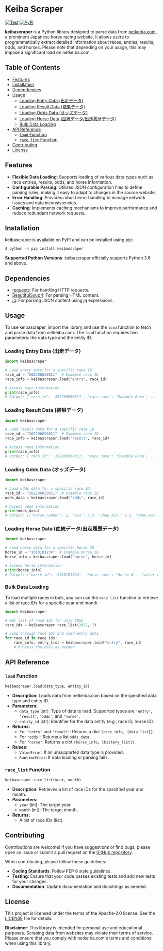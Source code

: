 # Keiba Scraper

[![Test](https://github.com/new-village/keibascraper/actions/workflows/test.yaml/badge.svg?branch=main)](https://github.com/new-village/keibascraper/actions/workflows/unittest.yaml)
[![PyPI](https://badge.fury.io/py/keibascraper.svg)](https://badge.fury.io/py/keibascraper)

**keibascraper** is a Python library designed to parse data from [netkeiba.com](https://www.netkeiba.com/), a prominent Japanese horse racing website. It allows users to programmatically extract detailed information about races, entries, results, odds, and horses. Please note that depending on your usage, this may impose a significant load on netkeiba.com.


## Table of Contents

- [Features](#features)
- [Installation](#installation)
- [Dependencies](#dependencies)
- [Usage](#usage)
  - [Loading Entry Data (出走データ)](#loading-entry-data)
  - [Loading Result Data (結果データ)](#loading-result-data)
  - [Loading Odds Data (オッズデータ)](#loading-odds-data)
  - [Loading Horse Data (血統データ/出走履歴データ)](#loading-horse-data)
  - [Bulk Data Loading](#bulk-data-loading)
- [API Reference](#api-reference)
  - [`load` Function](#load-function)
  - [`race_list` Function](#race_list-function)
- [Contributing](#contributing)
- [License](#license)


## Features

- **Flexible Data Loading**: Supports loading of various data types such as race entries, results, odds, and horse information.
- **Configurable Parsing**: Utilizes JSON configuration files to define parsing rules, making it easy to adapt to changes in the source website.
- **Error Handling**: Provides robust error handling to manage network issues and data inconsistencies.
- **Caching**: Implements caching mechanisms to improve performance and reduce redundant network requests.

## Installation

keibascraper is available on PyPI and can be installed using pip:

```bash
$ python -m pip install keibascraper
```

**Supported Python Versions**: keibascraper officially supports Python 3.8 and above.

## Dependencies

- [requests](https://pypi.org/project/requests/): For handling HTTP requests.
- [BeautifulSoup4](https://pypi.org/project/beautifulsoup4/): For parsing HTML content.
- [jq](https://pypi.org/project/jq/): For parsing JSON content using jq expressions.

## Usage

To use keibascraper, import the library and use the `load` function to fetch and parse data from netkeiba.com. The `load` function requires two parameters: the data type and the entity ID.

### Loading Entry Data (出走データ)

```python
import keibascraper

# Load entry data for a specific race ID
race_id = "202206050811"  # Example race ID
race_info = keibascraper.load("entry", race_id)

# Access race information
print(race_info)
# Output: {'race_id': '202206050811', 'race_name': 'Example Race', ... 'entry': [{'horse_number': 1, 'horse_name': 'Horse A', ...}, {...}, ...]}
```

### Loading Result Data (結果データ)

```python
import keibascraper

# Load result data for a specific race ID
race_id = "202206050811"  # Example race ID
race_info = keibascraper.load("result", race_id)

# Access race information
print(race_info)
# Output: {'race_id': '202206050811', 'race_name': 'Example Race', ... 'entry': [{'rank': 1, 'horse_name': 'Horse A', 'rap_time': 120.5, ...}, {...}, ...]}
```

### Loading Odds Data (オッズデータ)

```python
import keibascraper

# Load odds data for a specific race ID
race_id = "202206050811"  # Example race ID
odds_data = keibascraper.load("odds", race_id)

# Access odds information
print(odds_data)
# Output: [{'horse_number': 1, 'win': 3.5, 'show_min': 1.2, 'show_max': 1.5, ...}, {...}, ...]
```

### Loading Horse Data (血統データ/出走履歴データ)

```python
import keibascraper

# Load horse data for a specific horse ID
horse_id = "2010101234"  # Example horse ID
horse_info = keibascraper.load("horse", horse_id)

# Access horse information
print(horse_info)
# Output: {'horse_id': '2010101234', 'horse_name': 'Horse A', 'father_name': 'Sire A', ... 'entry': [{'race_date': '2022-06-05', 'race_name': 'Example Race', 'rank': 1, ...}, {...}, ...]}
```

### Bulk Data Loading

To load multiple races in bulk, you can use the `race_list` function to retrieve a list of race IDs for a specific year and month.

```python
import keibascraper

# Get list of race IDs for July 2022
race_ids = keibascraper.race_list(2022, 7)

# Loop through race IDs and load entry data
for race_id in race_ids:
    race_info, entry_list = keibascraper.load("entry", race_id)
    # Process the data as needed
```


## API Reference

### `load` Function

```python
keibascraper.load(data_type, entity_id)
```

- **Description**: Loads data from netkeiba.com based on the specified data type and entity ID.
- **Parameters**:
  - `data_type` (str): Type of data to load. Supported types are `'entry'`, `'result'`, `'odds'`, and `'horse'`.
  - `entity_id` (str): Identifier for the data entity (e.g., race ID, horse ID).
- **Returns**:
  - For `'entry'` and `'result'`: Returns a dict `{race_info, [data_list]}`.
  - For `'odds'`: Returns a list `odds_data`.
  - For `'horse'`: Returns a dict `{horse_info, [history_list]}`.
- **Raises**:
  - `ValueError`: If an unsupported data type is provided.
  - `RuntimeError`: If data loading or parsing fails.

### `race_list` Function

```python
keibascraper.race_list(year, month)
```

- **Description**: Retrieves a list of race IDs for the specified year and month.
- **Parameters**:
  - `year` (int): The target year.
  - `month` (int): The target month.
- **Returns**:
  - A list of race IDs (list).


## Contributing

Contributions are welcome! If you have suggestions or find bugs, please open an issue or submit a pull request on the [GitHub repository](https://github.com/new-village/keibascraper).

When contributing, please follow these guidelines:

- **Coding Standards**: Follow PEP 8 style guidelines.
- **Testing**: Ensure that your code passes existing tests and add new tests for your changes.
- **Documentation**: Update documentation and docstrings as needed.


## License

This project is licensed under the terms of the Apache-2.0 license. See the [LICENSE](https://github.com/new-village/keibascraper/blob/main/LICENSE) file for details.


**Disclaimer**: This library is intended for personal use and educational purposes. Scraping data from websites may violate their terms of service. Please ensure that you comply with netkeiba.com's terms and conditions when using this library.
